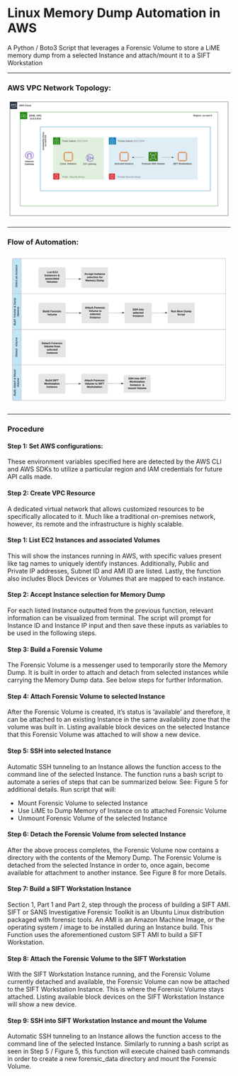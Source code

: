 # Linux Memory Dump Automation in AWS
A Python / Boto3 Script that leverages a Forensic Volume to store a LiME memory dump from a selected Instance and attach/mount it to a SIFT Workstation  

---------------------------------------------------------------------------------------------------------------------

### AWS VPC Network Topology:
![alt text](Mem_dump_topology.png "Title")

----------------------------------------------------------------------------------------------------------------------

### Flow of Automation:
![alt text](mem_dump_flow_chart.png "Title")

----------------------------------------------------------------------------------------------------------------------

### Procedure

#### Step 1: Set AWS configurations:
These environment variables specified here are detected by the AWS CLI and AWS SDKs to utilize a particular region and IAM credentials for future API calls made. 

#### Step 2: Create VPC Resource
A dedicated virtual network that allows customized resources to be specifically allocated to it. Much like a traditional on-premises network, however, its remote and the infrastructure is highly scalable.

#### Step 1: List EC2 Instances and associated Volumes
This will show the instances running in AWS, with specific values present like tag names to uniquely identify instances. Additionally, Public and Private IP addresses, Subnet ID and AMI ID are listed. Lastly, the function also includes Block Devices or Volumes that are mapped to each instance. 

#### Step 2: Accept Instance selection for Memory Dump
For each listed Instance outputted from the previous function, relevant information can be visualized from terminal. The script will prompt for Instance ID and Instance IP input and then save these inputs as variables to be used in the following steps.  

#### Step 3: Build a Forensic Volume
The Forensic Volume is a messenger used to temporarily store the Memory Dump.  It is built in order to attach and detach from selected instances while carrying the Memory Dump data. See below steps for further Information.

#### Step 4: Attach Forensic Volume to selected Instance
After the Forensic Volume is created, it’s status is ‘available’ and therefore, it can be attached to an existing Instance in the same availability zone that the volume was built in. Listing available block devices on the selected Instance that this Forensic Volume was attached to will show a new device.  

#### Step 5: SSH into selected Instance
Automatic SSH tunneling to an Instance allows the function access to the command line of the selected Instance. The function runs a bash script to automate a series of steps that can be summarized below. See: Figure 5 for additional details. 
Run script that will: 
 - Mount Forensic Volume to selected Instance
 - Use LiME to Dump Memory of Instance on to attached Forensic Volume
 - Unmount Forensic Volume of the selected Instance

#### Step 6: Detach the Forensic Volume from selected Instance
After the above process completes, the Forensic Volume now contains a directory with the contents of the Memory Dump. The Forensic Volume is detached from the selected Instance in order to, once again, become available for attachment to another instance. See Figure 8 for more Details. 

#### Step 7: Build a SIFT Workstation Instance
Section 1, Part 1 and Part 2, step through the process of building a SIFT AMI. SIFT or SANS Investigative Forensic Toolkit is an Ubuntu Linux distribution packaged with forensic tools. An AMI is an Amazon Machine Image, or the operating system / image to be installed during an Instance build. This Function uses the aforementioned custom SIFT AMI to build a SIFT Workstation. 

#### Step 8: Attach the Forensic Volume to the SIFT Workstation
With the SIFT Workstation Instance running, and the Forensic Volume currently detached and available, the Forensic Volume can now be attached to the SIFT Workstation Instance.  This is where the Forensic Volume stays attached. Listing available block devices on the SIFT Workstation Instance will show a new device.  

#### Step 9: SSH into SIFT Workstation Instance and mount the Volume
Automatic SSH tunneling to an Instance allows the function access to the command line of the selected Instance.  Similarly to running a bash script as seen in Step 5 / Figure 5, this function will execute chained bash commands in order to create a new forensic_data directory and mount the Forensic Volume.   
